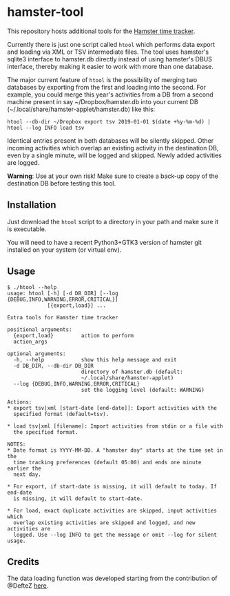 # hamster-tool

This repository hosts additional tools for the [Hamster time tracker](https://github.com/projecthamster/hamster). 

Currently there is just one script called `htool` which performs data export and loading via XML or TSV intermediate files. The tool uses hamster's sqlite3 interface to hamster.db directly instead of using hamster's DBUS interface, thereby making it easier to work with more than one database.

The major current feature of `htool` is the possibility of merging two databases by exporting from the first and loading into the second. For example, you could merge this year's activities from a DB from a second machine present in say \~/Dropbox/hamster.db into your current DB (\~/.local/share/hamster-applet/hamster.db) like this:

`htool --db-dir ~/Dropbox export tsv 2019-01-01 $(date +%y-%m-%d) | htool --log INFO load tsv`

Identical entries present in both databases will be silently skipped. Other incoming activities which overlap an existing activity in the destination DB, even by a single minute, will be logged and skipped. Newly added activities are logged.

**Warning**: Use at your own risk! Make sure to create a back-up copy of the destination DB before testing this tool.


## Installation

Just download the `htool` script to a directory in your path and make sure it is executable. 

You will need to have a recent Python3+GTK3 version of hamster git installed on your system (or virtual env).

## Usage
```
$ ./htool --help
usage: htool [-h] [-d DB_DIR] [--log {DEBUG,INFO,WARNING,ERROR,CRITICAL}]
             [{export,load}] ...

Extra tools for Hamster time tracker

positional arguments:
  {export,load}         action to perform
  action_args

optional arguments:
  -h, --help            show this help message and exit
  -d DB_DIR, --db-dir DB_DIR
                        directory of hamster.db (default:
                        ~/.local/share/hamster-applet)
  --log {DEBUG,INFO,WARNING,ERROR,CRITICAL}
                        set the logging level (default: WARNING)

Actions:
* export tsv|xml [start-date [end-date]]: Export activities with the
  specified format (default=tsv).

* load tsv|xml [filename]: Import activities from stdin or a file with
  the specified format.

NOTES:
* Date format is YYYY-MM-DD. A "hamster day" starts at the time set in the
  time tracking preferences (default 05:00) and ends one minute earlier the
  next day.

* For export, if start-date is missing, it will default to today. If end-date
  is missing, it will default to start-date.

* For load, exact duplicate activities are skipped, input activities which 
  overlap existing activities are skipped and logged, and new activities are 
  logged. Use --log INFO to get the message or omit --log for silent usage.
```

## Credits

The data loading function was developed starting from the contribution of @DefteZ
[here](https://github.com/projecthamster/hamster/pull/275).
